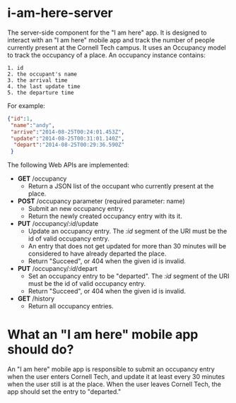 i-am-here-server
================

The server-side component for the "I am here" app. 
It is designed to interact with an "I am here" mobile app 
and track the number of people currently present at the Cornell Tech campus.
It uses an Occupancy model to track the occupancy of a place. An occupancy instance contains:

    1. id
    2. the occupant's name 
    3. the arrival time
    4. the last update time
    5. the departure time
    
For example:

```json
{"id":1,
 "name":"andy",
 "arrive":"2014-08-25T00:24:01.453Z",
 "update":"2014-08-25T00:31:01.140Z",
  "depart":"2014-08-25T00:29:36.590Z"
 }
```
    
The following Web APIs are implemented:

* **GET** /occupancy
    - Return a JSON list of the occupant who currently present at the place.
* **POST** /occupancy parameter  (required parameter: name)
    - Submit an new occupancy entry. 
    - Return the newly created occupancy entry with its it.
* **PUT** /occupancy/*:id*/update
    - Update an occupancy entry. The *:id* segment of the URI must be the id of valid occupancy entry.
    - An entry that does not get updated for more than 30 minutes will be considered to have already departed the place.
    - Return "Succeed", or 404 when the given id is invalid.
* **PUT** /occupancy/*:id*/depart
    - Set an occupancy entry to be "departed". The *:id* segment of the URI must be the id of valid occupancy entry.
    - Return "Succeed", or 404 when the given id is invalid.
* **GET** /history
    - Return all occupancy entries.
    
# What an "I am here" mobile app should do?

An "I am here" mobile app is responsible to submit an occupancy entry when the user enters Cornell Tech, 
and update it at least every 30 minutes when the user still is at the place. 
When the user leaves Cornell Tech, the app should set the entry to "departed."
  
